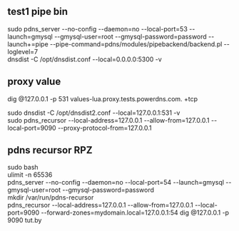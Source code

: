 ## test1 pipe bin  
sudo pdns_server --no-config --daemon=no --local-port=53 --launch=gmysql --gmysql-user=root --gmysql-password=password --launch+=pipe --pipe-command=pdns/modules/pipebackend/backend.pl --loglevel=7  
dnsdist -C /opt/dnsdist.conf --local=0.0.0.0:5300 -v  

## proxy value  
dig @127.0.0.1 -p 531 values-lua.proxy.tests.powerdns.com.  +tcp  

sudo dnsdist -C /opt/dnsdist2.conf --local=127.0.0.1:531 -v  
sudo pdns_recursor --local-address=127.0.0.1 --allow-from=127.0.0.1 --local-port=9090 --proxy-protocol-from=127.0.0.1  


## pdns recursor RPZ  
sudo bash  
ulimit -n 65536    
pdns_server --no-config --daemon=no --local-port=54 --launch=gmysql --gmysql-user=root --gmysql-password=password  
mkdir /var/run/pdns-recursor  
pdns_recursor --local-address=127.0.0.1 --allow-from=127.0.0.1 --local-port=9090 --forward-zones=mydomain.local=127.0.0.1:54 
dig @127.0.0.1 -p 9090 tut.by


